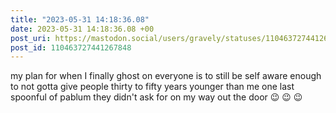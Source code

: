 ```yaml
---
title: "2023-05-31 14:18:36.08"
date: 2023-05-31 14:18:36.08 +00
post_uri: https://mastodon.social/users/gravely/statuses/110463727441267848
post_id: 110463727441267848
---
```

my plan for when I finally ghost on everyone is to still be self aware enough to not gotta give people thirty to fifty years younger than me one last spoonful of pablum they didn't ask for on my way out the door 😉 😉 😉


